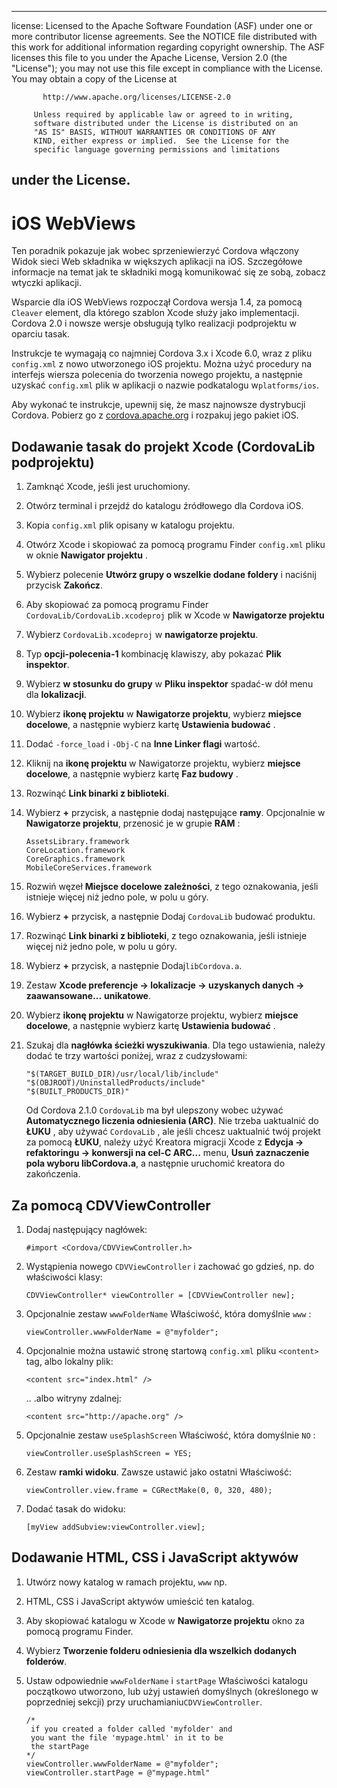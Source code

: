 * * *

license: Licensed to the Apache Software Foundation (ASF) under one or more contributor license agreements. See the NOTICE file distributed with this work for additional information regarding copyright ownership. The ASF licenses this file to you under the Apache License, Version 2.0 (the "License"); you may not use this file except in compliance with the License. You may obtain a copy of the License at

           http://www.apache.org/licenses/LICENSE-2.0
    
         Unless required by applicable law or agreed to in writing,
         software distributed under the License is distributed on an
         "AS IS" BASIS, WITHOUT WARRANTIES OR CONDITIONS OF ANY
         KIND, either express or implied.  See the License for the
         specific language governing permissions and limitations
    

## under the License.

# iOS WebViews

Ten poradnik pokazuje jak wobec sprzeniewierzyć Cordova włączony Widok sieci Web składnika w większych aplikacji na iOS. Szczegółowe informacje na temat jak te składniki mogą komunikować się ze sobą, zobacz wtyczki aplikacji.

Wsparcie dla iOS WebViews rozpoczął Cordova wersja 1.4, za pomocą `Cleaver` element, dla którego szablon Xcode służy jako implementacji. Cordova 2.0 i nowsze wersje obsługują tylko realizacji podprojektu w oparciu tasak.

Instrukcje te wymagają co najmniej Cordova 3.x i Xcode 6.0, wraz z pliku `config.xml` z nowo utworzonego iOS projektu. Można użyć procedury na interfejs wiersza polecenia do tworzenia nowego projektu, a następnie uzyskać `config.xml` plik w aplikacji o nazwie podkatalogu w`platforms/ios`.

Aby wykonać te instrukcje, upewnij się, że masz najnowsze dystrybucji Cordova. Pobierz go z [cordova.apache.org][1] i rozpakuj jego pakiet iOS.

 [1]: http://cordova.apache.org

## Dodawanie tasak do projekt Xcode (CordovaLib podprojektu)

1.  Zamknąć Xcode, jeśli jest uruchomiony.

2.  Otwórz terminal i przejdź do katalogu źródłowego dla Cordova iOS.

3.  Kopia `config.xml` plik opisany w katalogu projektu.

4.  Otwórz Xcode i skopiować za pomocą programu Finder `config.xml` pliku w oknie **Nawigator projektu** .

5.  Wybierz polecenie **Utwórz grupy o wszelkie dodane foldery** i naciśnij przycisk **Zakończ**.

6.  Aby skopiować za pomocą programu Finder `CordovaLib/CordovaLib.xcodeproj` plik w Xcode w **Nawigatorze projektu**

7.  Wybierz `CordovaLib.xcodeproj` w **nawigatorze projektu**.

8.  Typ **opcji-polecenia-1** kombinację klawiszy, aby pokazać **Plik inspektor**.

9.  Wybierz **w stosunku do grupy** w **Pliku inspektor** spadać-w dół menu dla **lokalizacji**.

10. Wybierz **ikonę projektu** w **Nawigatorze projektu**, wybierz **miejsce docelowe**, a następnie wybierz kartę **Ustawienia budować** .

11. Dodać `-force_load` i `-Obj-C` na **Inne Linker flagi** wartość.

12. Kliknij na **ikonę projektu** w Nawigatorze projektu, wybierz **miejsce docelowe**, a następnie wybierz kartę **Faz budowy** .

13. Rozwinąć **Link binarki z biblioteki**.

14. Wybierz **+** przycisk, a następnie dodaj następujące **ramy**. Opcjonalnie w **Nawigatorze projektu**, przenosić je w grupie **RAM** :
    
        AssetsLibrary.framework
        CoreLocation.framework
        CoreGraphics.framework
        MobileCoreServices.framework
        

15. Rozwiń węzeł **Miejsce docelowe zależności**, z tego oznakowania, jeśli istnieje więcej niż jedno pole, w polu u góry.

16. Wybierz **+** przycisk, a następnie Dodaj `CordovaLib` budować produktu.

17. Rozwinąć **Link binarki z biblioteki**, z tego oznakowania, jeśli istnieje więcej niż jedno pole, w polu u góry.

18. Wybierz **+** przycisk, a następnie Dodaj`libCordova.a`.

19. Zestaw **Xcode preferencje → lokalizacje → uzyskanych danych → zaawansowane...** **unikatowe**.

20. Wybierz **ikonę projektu** w Nawigatorze projektu, wybierz **miejsce docelowe**, a następnie wybierz kartę **Ustawienia budować** .

21. Szukaj dla **nagłówka ścieżki wyszukiwania**. Dla tego ustawienia, należy dodać te trzy wartości poniżej, wraz z cudzysłowami:
    
        "$(TARGET_BUILD_DIR)/usr/local/lib/include"        
        "$(OBJROOT)/UninstalledProducts/include"
        "$(BUILT_PRODUCTS_DIR)"
        
    
    Od Cordova 2.1.0 `CordovaLib` ma był ulepszony wobec używać **Automatycznego liczenia odniesienia (ARC)**. Nie trzeba uaktualnić do **ŁUKU** , aby używać `CordovaLib` , ale jeśli chcesz uaktualnić twój projekt za pomocą **ŁUKU**, należy użyć Kreatora migracji Xcode z **Edycja → refaktoringu → konwersji na cel-C ARC...** menu, **Usuń zaznaczenie pola wyboru libCordova.a**, a następnie uruchomić kreatora do zakończenia.

## Za pomocą CDVViewController

1.  Dodaj następujący nagłówek:
    
        #import <Cordova/CDVViewController.h>
        

2.  Wystąpienia nowego `CDVViewController` i zachować go gdzieś, np. do właściwości klasy:
    
        CDVViewController* viewController = [CDVViewController new];
        

3.  Opcjonalnie zestaw `wwwFolderName` Właściwość, która domyślnie `www` :
    
        viewController.wwwFolderName = @"myfolder";
        

4.  Opcjonalnie można ustawić stronę startową `config.xml` pliku `<content>` tag, albo lokalny plik:
    
        <content src="index.html" />
        
    
    .. .albo witryny zdalnej:
    
        <content src="http://apache.org" />
        

5.  Opcjonalnie zestaw `useSplashScreen` Właściwość, która domyślnie `NO` :
    
        viewController.useSplashScreen = YES;
        

6.  Zestaw **ramki widoku**. Zawsze ustawić jako ostatni Właściwość:
    
        viewController.view.frame = CGRectMake(0, 0, 320, 480);
        

7.  Dodać tasak do widoku:
    
        [myView addSubview:viewController.view];
        

## Dodawanie HTML, CSS i JavaScript aktywów

1.  Utwórz nowy katalog w ramach projektu, `www` np.

2.  HTML, CSS i JavaScript aktywów umieścić ten katalog.

3.  Aby skopiować katalogu w Xcode w **Nawigatorze projektu** okno za pomocą programu Finder.

4.  Wybierz **Tworzenie folderu odniesienia dla wszelkich dodanych folderów**.

5.  Ustaw odpowiednie `wwwFolderName` i `startPage` Właściwości katalogu początkowo utworzono, lub użyj ustawień domyślnych (określonego w poprzedniej sekcji) przy uruchamianiu`CDVViewController`.
    
        /*
         if you created a folder called 'myfolder' and
         you want the file 'mypage.html' in it to be
         the startPage
        */
        viewController.wwwFolderName = @"myfolder";
        viewController.startPage = @"mypage.html"